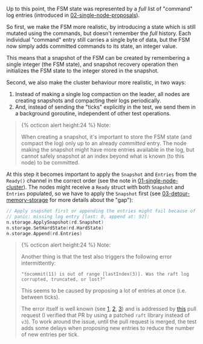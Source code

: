 Up to this point, the FSM state was represented by a *full* list of "command" log entries (introduced in [02-single-node-proposals](02-single-node-proposals)).

So first, we make the FSM more realistic, by introducing a state which is still mutated using the commands, but doesn't remember the *full* history. Each individual "command" entry still carries a single byte of data, but the FSM now simply adds committed commands to its state, an integer value.

This means that a snapshot of the FSM can be created by remembering a single integer (the FSM state), and snapshot recovery operation then initializes the FSM state to the integer stored in the snapshot.

Second, we also make the cluster behaviour more realistic, in two ways:
1. Instead of making a single log compaction on the leader, all nodes are creating snapshots and compacting their logs periodically.
2. And, instead of sending the "ticks" explicitly in the test, we send them in a background goroutine, independent of other test operations.

> {% octicon alert height:24 %} Note:
> 
> When creating a snapshot, it's important to store the FSM state (and compact the log) only up to an already *committed* entry. The node making the snapshot might have more entries available in the log, but cannot safely snapshot at an index beyond what is known (to this node) to be committed.

At this step it becomes important to apply the `Snapshot` and `Entries` from the `Ready()` channel in the correct order (see the note in [01-single-node-cluster](01-single-node-cluster)). The nodes might receive a `Ready` struct with both `Snapshot` and `Entries` populated, so we have to apply the `Snapshot` first (see [03-detour-memory-storage](03-detour-memory-storage#`Append()`) for more details about the "gap"):
``` go
// Apply snapshot first or appending the entries might fail because of the "gap":
// panic: missing log entry [last: 0, append at: 92]:
n.storage.ApplySnapshot(rd.Snapshot)
n.storage.SetHardState(rd.HardState)
n.storage.Append(rd.Entries)
```

> {% octicon alert height:24 %} Note:
> 
> Another thing is that the test also triggers the following error intermittently:
> ```
> "tocommit(11) is out of range [lastIndex(3)]. Was the raft log corrupted, truncated, or lost?"
> ```
>This seems to be caused by proposing a lot of entries at once (i.e. between ticks).
>
>The error itself is well known (see [1](https://github.com/etcd-io/etcd/issues/13509), [2](https://github.com/etcd-io/etcd/issues/16220), [3](https://github.com/etcd-io/etcd/issues/13509)) and is addressed by [this](https://github.com/etcd-io/raft/pull/139) pull request (I verified that PR by using a patched `raft` library instead of `v3`). To work around the issue, until the pull request is merged, the test adds some delays when proposing new entries to reduce the number of new entries per tick. 